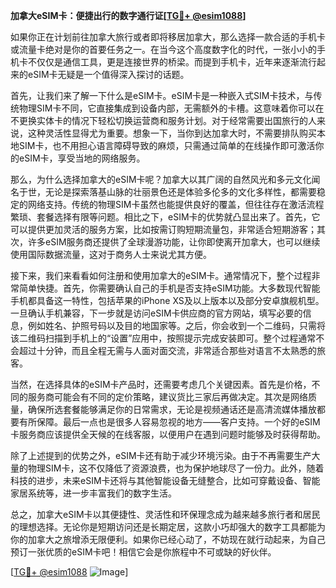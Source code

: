 **加拿大eSIM卡：便捷出行的数字通行证[[TG💪+ @esim1088](https://t.me/s/esim1088)]**

如果你正在计划前往加拿大旅行或者即将移居加拿大，那么选择一款合适的手机卡或流量卡绝对是你的首要任务之一。在当今这个高度数字化的时代，一张小小的手机卡不仅仅是通信工具，更是连接世界的桥梁。而提到手机卡，近年来逐渐流行起来的eSIM卡无疑是一个值得深入探讨的话题。

首先，让我们来了解一下什么是eSIM卡。eSIM卡是一种嵌入式SIM卡技术，与传统物理SIM卡不同，它直接集成到设备内部，无需额外的卡槽。这意味着你可以在不更换实体卡的情况下轻松切换运营商和服务计划。对于经常需要出国旅行的人来说，这种灵活性显得尤为重要。想象一下，当你到达加拿大时，不需要排队购买本地SIM卡，也不用担心语言障碍导致的麻烦，只需通过简单的在线操作即可激活你的eSIM卡，享受当地的网络服务。

那么，为什么选择加拿大的eSIM卡呢？加拿大以其广阔的自然风光和多元文化闻名于世，无论是探索落基山脉的壮丽景色还是体验多伦多的文化多样性，都需要稳定的网络支持。传统的物理SIM卡虽然也能提供良好的覆盖，但往往存在激活流程繁琐、套餐选择有限等问题。相比之下，eSIM卡的优势就凸显出来了。首先，它可以提供更加灵活的服务方案，比如按需订购短期流量包，非常适合短期游客；其次，许多eSIM服务商还提供了全球漫游功能，让你即使离开加拿大，也可以继续使用国际数据流量，这对于商务人士来说尤其方便。

接下来，我们来看看如何注册和使用加拿大的eSIM卡。通常情况下，整个过程非常简单快捷。首先，你需要确认自己的手机是否支持eSIM功能。大多数现代智能手机都具备这一特性，包括苹果的iPhone XS及以上版本以及部分安卓旗舰机型。一旦确认手机兼容，下一步就是访问eSIM卡供应商的官方网站，填写必要的信息，例如姓名、护照号码以及目的地国家等。之后，你会收到一个二维码，只需将该二维码扫描到手机上的“设置”应用中，按照提示完成安装即可。整个过程通常不会超过十分钟，而且全程无需与人面对面交流，非常适合那些对语言不太熟悉的旅客。

当然，在选择具体的eSIM卡产品时，还需要考虑几个关键因素。首先是价格，不同的服务商可能会有不同的定价策略，建议货比三家后再做决定。其次是网络质量，确保所选套餐能够满足你的日常需求，无论是视频通话还是高清流媒体播放都要有所保障。最后一点也是很多人容易忽视的地方——客户支持。一个好的eSIM卡服务商应该提供全天候的在线客服，以便用户在遇到问题时能够及时获得帮助。

除了上述提到的优势之外，eSIM卡还有助于减少环境污染。由于不再需要生产大量的物理SIM卡，这不仅降低了资源浪费，也为保护地球尽了一份力。此外，随着科技的进步，未来eSIM卡还将与其他智能设备无缝整合，比如可穿戴设备、智能家居系统等，进一步丰富我们的数字生活。

总之，加拿大eSIM卡以其便捷性、灵活性和环保理念成为越来越多旅行者和居民的理想选择。无论你是短期访问还是长期定居，这款小巧却强大的数字工具都能为你的加拿大之旅增添无限便利。如果你已经心动了，不妨现在就行动起来，为自己预订一张优质的eSIM卡吧！相信它会是你旅程中不可或缺的好伙伴。

[[TG💪+ @esim1088](https://t.me/s/esim1088) ![Image](https://i.postimg.cc/4NQfJmqS/Snipaste-2025-05-13-00-14-12.png)]
